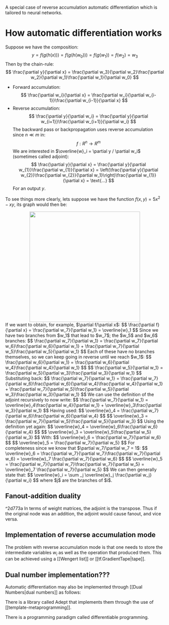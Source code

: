 A special case of reverse accumulation automatic differentiation which is tailored to neural networks. 

# How automatic differentiation works
Suppose we have the composition:
$$
y = f(g(h(x))) = f(g(h(w_0))) = f(g(w_1)) = f(w_2) = w_3
$$
Then by the chain-rule:
$$
\frac{\partial y}{\partial x} = \frac{\partial w_3}{\partial w_2}\frac{\partial w_2}{\partial w_1}\frac{\partial w_1}{\partial w_0}
$$
- Forward accumulation:
$$
\frac{\partial w_i}{\partial x} = \frac{\partial w_i}{\partial w_{i-1}}\frac{\partial w_{i-1}}{\partial x}
$$
- Reverse accumulation:
$$
\frac{\partial y}{\partial w_i} = \frac{\partial y}{\partial w_{i+1}}\frac{\partial w_{i+1}}{\partial w_i}
$$
The backward pass or backpropagation uses reverse accumulation since $n\ll m$ in:
$$
f: R^{n}\rightarrow R^m
$$
We are interested in $\overline{w}_i = \partial y / \partial w_i$ (sometimes called adjoint):
$$
\frac{\partial y}{\partial x} = \frac{\partial y}{\partial w_{1}}\frac{\partial w_{1}}{\partial x} = \left(\frac{\partial y}{\partial w_{2}}\frac{\partial w_{2}}{\partial w_1}\right)\frac{\partial w_{1}}{\partial x} = \text{...}
$$
For an output $y$.

To see things more clearly, lets suppose we have the function $f(x,y) = 5x^2 - xy$, its graph would then be:
<div style="text-align: center;">
	<img src="D:\Documents (HD)\Obsidian Vaults\Science & Math\Machine Learning\Neural Networks\TensorFlow\Images\Pasted image 20230711005717.png" alt="" width="350" height = "350">
</div>
If we want to obtain, for example, $\partial f/\partial x$:
$$
\frac{\partial f}{\partial x} = \frac{\partial w_7}{\partial w_1} = \overline{w}_1
$$
Since we have two branches from $w_1$ that lead to $w_7$; the $w_5$ and $w_6$ branches:
$$
\frac{\partial w_7}{\partial w_1} = \frac{\partial w_7}{\partial w_6}\frac{\partial w_6}{\partial w_1} + \frac{\partial w_7}{\partial w_5}\frac{\partial w_5}{\partial w_1}
$$
Each of these have no branches themselves, so we can keep going in reverse until we reach $w_1$:
$$
\frac{\partial w_6}{\partial w_1} = \frac{\partial w_6}{\partial w_4}\frac{\partial w_4}{\partial w_1}
$$
$$
\frac{\partial w_5}{\partial w_1} = \frac{\partial w_5}{\partial w_3}\frac{\partial w_3}{\partial w_1}
$$
Substituting back:
$$
\frac{\partial w_7}{\partial w_1} = \frac{\partial w_7}{\partial w_6}\frac{\partial w_6}{\partial w_4}\frac{\partial w_4}{\partial w_1} + \frac{\partial w_7}{\partial w_5}\frac{\partial w_5}{\partial w_3}\frac{\partial w_3}{\partial w_1}
$$
We can use the definition of the adjoint recursively to now write:
$$
\frac{\partial w_7}{\partial w_1} = \overline{w}_4\frac{\partial w_4}{\partial w_1} + \overline{w}_3\frac{\partial w_3}{\partial w_1}
$$
Having used:
$$
\overline{w}_4 = \frac{\partial w_7}{\partial w_6}\frac{\partial w_6}{\partial w_4}
$$
$$
\overline{w}_3 = \frac{\partial w_7}{\partial w_5}\frac{\partial w_5}{\partial w_3}
$$
Using the definition yet again:
$$
\overline{w}_4 = \overline{w}_6\frac{\partial w_6}{\partial w_4}
$$
$$
\overline{w}_3 = \overline{w}_5\frac{\partial w_5}{\partial w_3}
$$
With: 
$$
\overline{w}_6 = \frac{\partial w_7}{\partial w_6}
$$
$$
\overline{w}_5 = \frac{\partial w_7}{\partial w_5}
$$
For completeness since we know that $\partial w_7/\partial w_7 = 1$: 
$$
\overline{w}_6 = \frac{\partial w_7}{\partial w_7}\frac{\partial w_7}{\partial w_6} = \overline{w}_7 \frac{\partial w_7}{\partial w_6}
$$
$$
\overline{w}_5 = \frac{\partial w_7}{\partial w_7}\frac{\partial w_7}{\partial w_5} = \overline{w}_7 \frac{\partial w_7}{\partial w_5}
$$
We can then generally state that:
$$
\overline{w}_i = \sum _j \overline{w}_j \frac{\partial w_j}{\partial w_i}
$$
where $j$ are the branches of $i$.

## Fanout-addition duality
^2d773a
In terms of weight matrices, the adjoint is the transpose. Thus if the original node was an addition, the adjoint would cause fanout, and vice versa.

## Implementation of reverse accumulation mode
The problem with reverse accumulation mode is that one needs to store the intermediate variables $w_i$ as well as the operation that produced them. This can be achieved using a [[Wengert list]] or [[tf.GradientTape|tape]]. 

## Dual number implementation???
Automatic differentiation may also be implemented through [[Dual Numbers|dual numbers]] as follows:

There is a library called Adept that implements them through the use of [[template-metaprogramming]].

There is a programming paradigm called differentiable programming.